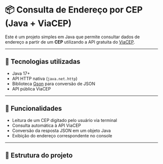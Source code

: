 # 📦 Consulta de Endereço por CEP (Java + ViaCEP)

Este é um projeto simples em Java que permite consultar dados de endereço a partir de um **CEP** utilizando a API gratuita do [ViaCEP](https://viacep.com.br/).

---

## 🚀 Tecnologias utilizadas

- Java 17+
- API HTTP nativa (`java.net.http`)
- Biblioteca [Gson](https://github.com/google/gson) para conversão de JSON
- API pública ViaCEP

---

## 📌 Funcionalidades

- Leitura de um CEP digitado pelo usuário via terminal
- Consulta automática à API ViaCEP
- Conversão da resposta JSON em um objeto Java
- Exibição do endereço correspondente no console

---

## 📂 Estrutura do projeto


